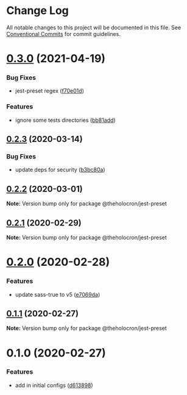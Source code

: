 # Change Log

All notable changes to this project will be documented in this file.
See [Conventional Commits](https://conventionalcommits.org) for commit guidelines.

# [0.3.0](https://github.com/the-holocron/threepio/compare/@theholocron/jest-preset@0.2.3...@theholocron/jest-preset@0.3.0) (2021-04-19)


### Bug Fixes

* jest-preset regex ([f70e01d](https://github.com/the-holocron/threepio/commit/f70e01db3a457989f93b8621f6e48998c800dd9c))


### Features

* ignore some tests directories ([bb81add](https://github.com/the-holocron/threepio/commit/bb81add7afd6ba303757f21a7633865095955356))





## [0.2.3](https://github.com/the-holocron/threepio/compare/@theholocron/jest-preset@0.2.2...@theholocron/jest-preset@0.2.3) (2020-03-14)


### Bug Fixes

* update deps for security ([b3bc80a](https://github.com/the-holocron/threepio/commit/b3bc80a8a6baea3fd3dc0b6fb4aa28a9b47ea9a5))





## [0.2.2](https://github.com/the-holocron/threepio/compare/@theholocron/jest-preset@0.2.1...@theholocron/jest-preset@0.2.2) (2020-03-01)

**Note:** Version bump only for package @theholocron/jest-preset





## [0.2.1](https://github.com/the-holocron/threepio/compare/@theholocron/jest-preset@0.2.0...@theholocron/jest-preset@0.2.1) (2020-02-29)

**Note:** Version bump only for package @theholocron/jest-preset





# [0.2.0](https://github.com/the-holocron/threepio/compare/@theholocron/jest-preset@0.1.1...@theholocron/jest-preset@0.2.0) (2020-02-28)


### Features

* update sass-true to v5 ([e7069da](https://github.com/the-holocron/threepio/commit/e7069dad291ea33e1805ab9f2b719e86e0df236b))





## [0.1.1](https://github.com/the-holocron/threepio/compare/@theholocron/jest-preset@0.1.0...@theholocron/jest-preset@0.1.1) (2020-02-27)

**Note:** Version bump only for package @theholocron/jest-preset





# 0.1.0 (2020-02-27)


### Features

* add in initial configs ([d613898](https://github.com/the-holocron/threepio/commit/d613898f18bb20b7fc879d80c15f025555de2765))
